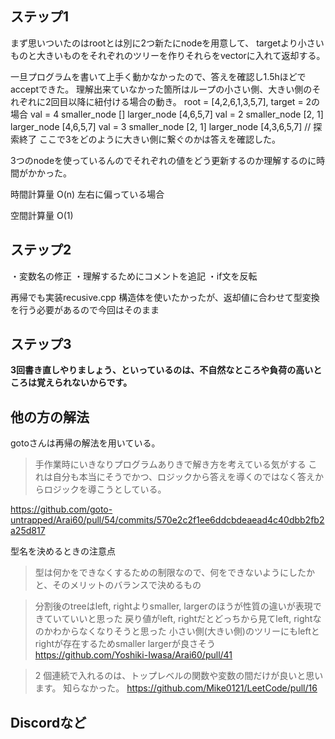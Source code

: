 ## ステップ1
まず思いついたのはrootとは別に2つ新たにnodeを用意して、
targetより小さいものと大きいものをそれぞれのツリーを作りそれらをvectorに入れて返却する。

一旦プログラムを書いて上手く動かなかったので、答えを確認し1.5hほどでacceptできた。
理解出来ていなかった箇所はループの小さい側、大きい側のそれぞれに2回目以降に紐付ける場合の動き。
root = [4,2,6,1,3,5,7], target = 2の場合
val = 4 smaller_node [] larger_node [4,6,5,7]
val = 2 smaller_node [2, 1] larger_node [4,6,5,7]
val = 3 smaller_node [2, 1] larger_node [4,3,6,5,7] // 探索終了
ここで3をどのように大きい側に繋ぐのかは答えを確認した。

3つのnodeを使っているんのでそれぞれの値をどう更新するのか理解するのに時間がかかった。

時間計算量
O(n)
左右に偏っている場合

空間計算量
O(1)

## ステップ2
・変数名の修正
・理解するためにコメントを追記
・if文を反転

再帰でも実装recusive.cpp
構造体を使いたかったが、返却値に合わせて型変換を行う必要があるので今回はそのまま

## ステップ3
**3回書き直しやりましょう、といっているのは、不自然なところや負荷の高いところは覚えられないからです。**

## 他の方の解法
gotoさんは再帰の解法を用いている。

>手作業時にいきなりプログラムありきで解き方を考えている気がする
これは自分も本当にそうでかつ、ロジックから答えを導くのではなく答えからロジックを導こうとしている。

https://github.com/goto-untrapped/Arai60/pull/54/commits/570e2c2f1ee6ddcbdeaead4c40dbb2fb2a25d817

型名を決めるときの注意点
>型は何かをできなくするための制限なので、何をできないようにしたかと、そのメリットのバランスで決めるもの

>分割後のtreeはleft, rightよりsmaller, largerのほうが性質の違いが表現できていていいと思った
>戻り値がleft, rightだとどっちから見てleft, rightなのかわからなくなりそうと思った
小さい側(大きい側)のツリーにもleftとrightが存在するためsmaller largerが良さそう
https://github.com/Yoshiki-Iwasa/Arai60/pull/41

>2 個連続で入れるのは、トップレベルの関数や変数の間だけが良いと思います。
知らなかった。
https://github.com/Mike0121/LeetCode/pull/16

## Discordなど

